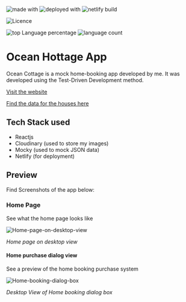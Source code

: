 ![made with](https://img.shields.io/badge/made%20with-react-blue?style=for-the-badge)
![deployed with](https://img.shields.io/badge/deployed%20with-netlify-brightgreen?style=for-the-badge)
![netlify build](https://img.shields.io/netlify/3c68619b-2917-4852-b934-1c00fe784c5c?style=for-the-badge)

![Licence](https://img.shields.io/github/license/Dewalade1/home-booking-app-frontend?style=for-the-badge)

![top Language percentage](https://img.shields.io/github/languages/top/Dewalade1/home-booking-app-frontend?style=for-the-badge)
![language count](https://img.shields.io/github/languages/count/Dewalade1/home-booking-app-frontend?style=for-the-badge)


# Ocean Hottage App
Ocean Cottage is a mock home-booking app developed by me. It was developed using the Test-Driven Development method.

[Visit the website](https://jolly-engelbart-a78626.netlify.app)

[Find the data for the houses here](https://run.mocky.io/v3/91a0f51b-ceca-4a6f-9882-20dd28184c19)

## Tech Stack used

* Reactjs
* Cloudinary (used to store my images)
* Mocky (used to mock JSON data)
* Netlify (for deployment)

## Preview

Find Screenshots of the app below:

### Home Page

See what the home page looks like

![Home-page-on-desktop-view](https://res.cloudinary.com/hellodewa/image/upload/v1622485958/Ocean%20cottage/imgs/readme%20imgs/home_page_in_desktop_view_semycs.png)

 *Home page on desktop view*

#### Home purchase dialog view

See a preview of the home booking purchase system

![Home-booking-dialog-box](https://res.cloudinary.com/hellodewa/image/upload/v1622485957/Ocean%20cottage/imgs/readme%20imgs/home_purchase_dialog_813_duyw68.png)

 *Desktop View of Home booking dialog box*
